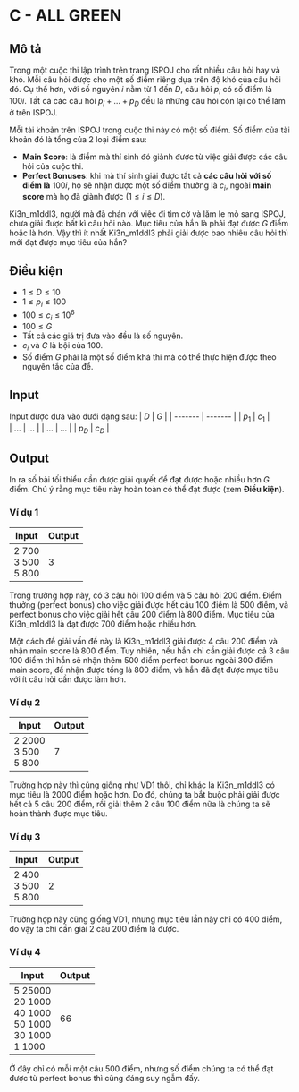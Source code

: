 # C - ALL GREEN

## Mô tả

Trong một cuộc thi lập trình trên trang ISPOJ cho rất nhiều câu hỏi hay và khó. Mỗi câu hỏi được cho một số điểm riêng dựa trên độ khó của câu hỏi đó. Cụ thể hơn, với số nguyên $i$ nằm từ $1$ đến $D$, câu hỏi $p_{i}$ có số điểm là $100i$. Tất cả các câu hỏi $p_{i}+ ... + p_{D}$ đều là những câu hỏi còn lại có thể làm ở trên ISPOJ.

Mỗi tài khoản trên ISPOJ trong cuộc thi này có một số điểm. Số điểm của tài khoản đó là tổng của 2 loại điểm sau:

- **Main Score**: là điểm mà thí sinh đó giành được từ việc giải được các câu hỏi của cuộc thi.
- **Perfect Bonuses**: khi mà thí sinh giải được tất cả **các câu hỏi với số điểm là** $100i$, họ sẽ nhận được một số điểm thưởng là $c_{i}$, ngoài **main score** mà họ đã giành được ($1 ≤ i ≤ D$).

Ki3n_m1ddl3, người mà đã chán với việc đi tìm cờ và lăm le mò sang ISPOJ, chưa giải được bất kì câu hỏi nào. Mục tiêu của hắn là phải đạt được $G$ điểm hoặc là hơn. Vậy thì ít nhất Ki3n_m1ddl3 phải giải được bao nhiêu câu hỏi thì mới đạt được mục tiêu của hắn?

## Điều kiện

  - $1 ≤ D ≤ 10$
  - $1 ≤ p_{i} ≤ 100$
  - $100 ≤ c_{i}≤ 10^{6}$
  - $100 ≤ G$
  - Tất cả các giá trị đưa vào đều là số nguyên.
  - $c_{i}$ và $G$ là bội của 100.
  - Số điểm $G$ phải là một số điểm khả thi mà có thể thực hiện được theo nguyên tắc của đề.

## Input

Input được đưa vào dưới dạng sau:
|   $D$   |   $G$   |
| ------- | ------- |
| $p_{1}$ | $c_{1}$ |  
|   ...   |   ...   |
|   ...   |   ...   |
| $p_{D}$ | $c_{D}$ |

## Output

In ra số bài tối thiểu cần được giải quyết để đạt được hoặc nhiều hơn $G$ điểm. Chú ý rằng mục tiêu này hoàn toàn có thể đạt được (xem **Điều kiện**).

### Ví dụ 1

| Input                     | Output |
| ------------------------- | ------ |
| 2 700<br/>3 500<br/>5 800 | 3      |

Trong trường hợp này, có 3 câu hỏi 100 điểm và 5 câu hỏi 200 điểm. Điểm thưởng (perfect bonus) cho việc giải được hết câu 100 điểm là 500 điểm, và perfect bonus cho việc giải hết câu 200 điểm là 800 điểm. Mục tiêu của Ki3n_m1ddl3 là đạt được 700 điểm hoặc nhiều hơn.

Một cách để giải vấn đề này là Ki3n_m1ddl3 giải được 4 câu 200 điểm và nhận main score là 800 điểm. Tuy nhiên, nếu hắn chỉ cần giải được cả 3 câu 100 điểm thì hắn sẽ nhận thêm 500 điểm perfect bonus ngoài 300 điểm main score, để nhận được tổng là 800 điểm, và hắn đã đạt được mục tiêu với ít câu hỏi cần được làm hơn.

### Ví dụ 2

| Input                      | Output |
| -------------------------- | ------ |
| 2 2000<br/>3 500<br/>5 800 | 7      |

Trường hợp này thì cũng giống như VD1 thôi, chỉ khác là Ki3n_m1ddl3 có mục tiêu là 2000 điểm hoặc hơn. Do đó, chúng ta bắt buộc phải giải được hết cả 5 câu 200 điểm, rồi giải thêm 2 câu 100 điểm nữa là chúng ta sẽ hoàn thành được mục tiêu.

### Ví dụ 3

| Input                     | Output |
| ------------------------- | ------ |
| 2 400<br/>3 500<br/>5 800 | 2      |

Trường hợp này cũng giống VD1, nhưng mục tiêu lần này chỉ có 400 điểm, do vậy ta chỉ cần giải 2 câu 200 điểm là được.

### Ví dụ 4

| Input                                                              | Output |
| ------------------------------------------------------------------ | ------ |
| 5 25000<br/>20 1000<br/>40 1000<br/>50 1000<br/>30 1000<br/>1 1000 | 66     |

Ở đây chỉ có mỗi một câu 500 điểm, nhưng số điểm chúng ta có thể đạt được từ perfect bonus thì cũng đáng suy ngẫm đấy.
